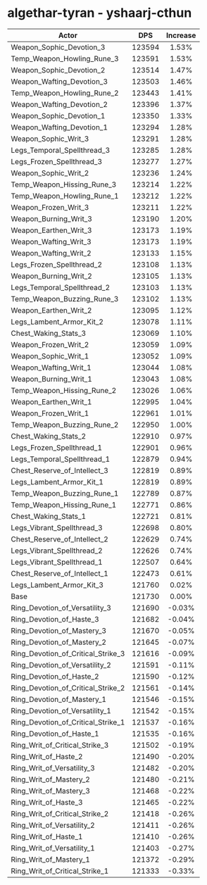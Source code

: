 # algethar-tyran - yshaarj-cthun
| Actor | DPS | Increase |
|---|:---:|:---:|
|Weapon_Sophic_Devotion_3|123594|1.53%|
|Temp_Weapon_Howling_Rune_3|123591|1.53%|
|Weapon_Sophic_Devotion_2|123514|1.47%|
|Weapon_Wafting_Devotion_3|123503|1.46%|
|Temp_Weapon_Howling_Rune_2|123443|1.41%|
|Weapon_Wafting_Devotion_2|123396|1.37%|
|Weapon_Sophic_Devotion_1|123350|1.33%|
|Weapon_Wafting_Devotion_1|123294|1.28%|
|Weapon_Sophic_Writ_3|123291|1.28%|
|Legs_Temporal_Spellthread_3|123285|1.28%|
|Legs_Frozen_Spellthread_3|123277|1.27%|
|Weapon_Sophic_Writ_2|123236|1.24%|
|Temp_Weapon_Hissing_Rune_3|123214|1.22%|
|Temp_Weapon_Howling_Rune_1|123212|1.22%|
|Weapon_Frozen_Writ_3|123211|1.22%|
|Weapon_Burning_Writ_3|123190|1.20%|
|Weapon_Earthen_Writ_3|123173|1.19%|
|Weapon_Wafting_Writ_3|123173|1.19%|
|Weapon_Wafting_Writ_2|123133|1.15%|
|Legs_Frozen_Spellthread_2|123108|1.13%|
|Weapon_Burning_Writ_2|123105|1.13%|
|Legs_Temporal_Spellthread_2|123103|1.13%|
|Temp_Weapon_Buzzing_Rune_3|123102|1.13%|
|Weapon_Earthen_Writ_2|123095|1.12%|
|Legs_Lambent_Armor_Kit_2|123078|1.11%|
|Chest_Waking_Stats_3|123069|1.10%|
|Weapon_Frozen_Writ_2|123059|1.09%|
|Weapon_Sophic_Writ_1|123052|1.09%|
|Weapon_Wafting_Writ_1|123044|1.08%|
|Weapon_Burning_Writ_1|123043|1.08%|
|Temp_Weapon_Hissing_Rune_2|123026|1.06%|
|Weapon_Earthen_Writ_1|122995|1.04%|
|Weapon_Frozen_Writ_1|122961|1.01%|
|Temp_Weapon_Buzzing_Rune_2|122950|1.00%|
|Chest_Waking_Stats_2|122910|0.97%|
|Legs_Frozen_Spellthread_1|122901|0.96%|
|Legs_Temporal_Spellthread_1|122879|0.94%|
|Chest_Reserve_of_Intellect_3|122819|0.89%|
|Legs_Lambent_Armor_Kit_1|122819|0.89%|
|Temp_Weapon_Buzzing_Rune_1|122789|0.87%|
|Temp_Weapon_Hissing_Rune_1|122771|0.86%|
|Chest_Waking_Stats_1|122721|0.81%|
|Legs_Vibrant_Spellthread_3|122698|0.80%|
|Chest_Reserve_of_Intellect_2|122629|0.74%|
|Legs_Vibrant_Spellthread_2|122626|0.74%|
|Legs_Vibrant_Spellthread_1|122507|0.64%|
|Chest_Reserve_of_Intellect_1|122473|0.61%|
|Legs_Lambent_Armor_Kit_3|121760|0.02%|
|Base|121730|0.00%|
|Ring_Devotion_of_Versatility_3|121690|-0.03%|
|Ring_Devotion_of_Haste_3|121682|-0.04%|
|Ring_Devotion_of_Mastery_3|121670|-0.05%|
|Ring_Devotion_of_Mastery_2|121645|-0.07%|
|Ring_Devotion_of_Critical_Strike_3|121616|-0.09%|
|Ring_Devotion_of_Versatility_2|121591|-0.11%|
|Ring_Devotion_of_Haste_2|121590|-0.12%|
|Ring_Devotion_of_Critical_Strike_2|121561|-0.14%|
|Ring_Devotion_of_Mastery_1|121546|-0.15%|
|Ring_Devotion_of_Versatility_1|121542|-0.15%|
|Ring_Devotion_of_Critical_Strike_1|121537|-0.16%|
|Ring_Devotion_of_Haste_1|121535|-0.16%|
|Ring_Writ_of_Critical_Strike_3|121502|-0.19%|
|Ring_Writ_of_Haste_2|121490|-0.20%|
|Ring_Writ_of_Versatility_3|121482|-0.20%|
|Ring_Writ_of_Mastery_2|121480|-0.21%|
|Ring_Writ_of_Mastery_3|121468|-0.22%|
|Ring_Writ_of_Haste_3|121465|-0.22%|
|Ring_Writ_of_Critical_Strike_2|121418|-0.26%|
|Ring_Writ_of_Versatility_2|121411|-0.26%|
|Ring_Writ_of_Haste_1|121410|-0.26%|
|Ring_Writ_of_Versatility_1|121403|-0.27%|
|Ring_Writ_of_Mastery_1|121372|-0.29%|
|Ring_Writ_of_Critical_Strike_1|121333|-0.33%|
